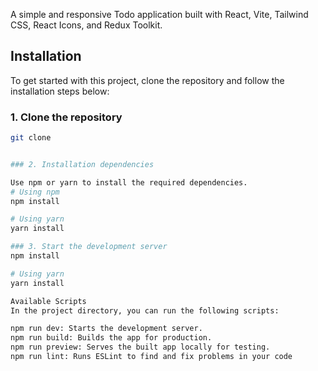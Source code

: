 A simple and responsive Todo application built with React, Vite, Tailwind CSS, React Icons, and Redux Toolkit.

## Installation

To get started with this project, clone the repository and follow the installation steps below:

### 1. Clone the repository

```bash
git clone


### 2. Installation dependencies

Use npm or yarn to install the required dependencies.
# Using npm
npm install

# Using yarn
yarn install

### 3. Start the development server
npm install

# Using yarn
yarn install

Available Scripts
In the project directory, you can run the following scripts:

npm run dev: Starts the development server.
npm run build: Builds the app for production.
npm run preview: Serves the built app locally for testing.
npm run lint: Runs ESLint to find and fix problems in your code




```

```

```

